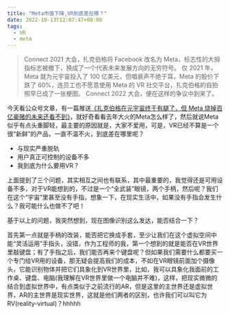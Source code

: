 ```yaml
---
title: "Meta市值下降,VR到底差在哪？"
date: 2022-10-13T12:07:47+08:00
tags:
  - VR
  - meta
---
```


> Connect 2021 大会，扎克伯格将 Facebook 改名为 Meta，标志性的大拇指标志被撤下，换成了一个代表未来发展方向的无穷符号。
> 仅 2021 年，Meta 就为元宇宙投入了 100 亿美元，但唱衰声不绝于耳，Meta 的股价下跌了 60%，连员工也不愿意使用 Meta 的 VR 社交平台，扎克伯格的自拍照早已成了一张梗图。
> Connect 2022 大会，便在这样的争议中到来了。

今天看公众号文章，有一篇推送[《扎克伯格在元宇宙终于有腿了，但 Meta 烧掉百亿豪赌的未来还看不到》](https://mp.weixin.qq.com/s/oRSPn9Qe99qH8Pl0BBrbtA)，就好奇看看去年大火的Meta怎么样了，然后就说Meta似乎有点头重脚轻，最主要的原因就是，大家不爱用，可是，VR已经不算是一个很“新鲜”的产品，一直不温不火，到底差在哪里呢？

- 与现实严重脱轨
- 用户真正可控制的设备不多
- 我到底为什么要用VR？

上面提到了三个问题，其实相互之间也有联系，其中最重要的，我觉得还是可用设备不多，对于VR能想到的，不过是一个“全武装”眼镜，两个手柄，然后呢？我们在这个“宇宙”里甚至没有手指，想象一下，在现实生活中，如果没有手指会发生什么？我可能什么也做不了吧！

基于以上的问题，我突然想到，现在图像识别这么发达，能否结合一下？

首先第一点就是手柄的改装，能否把它换成手套，至少让我们在这个虚拟空间中能“灵活运用”手指头，没错，作为工程师的我，第一个想到的就是能否在VR世界里敲键盘；有了手指之后，我们能否再来个键盘呢？但如果我们需要什么都要买一个专门给VR用的设备，那无疑会提高我们的成本，不如在VR眼镜前面加个摄像头，它能识别物体并把它们具象化到VR世界里，比如，我可以具象化我面前的工作桌、键盘、电脑(我理解在VR世界里做一个电脑并不难)，这样，把现实微微的结合到虚拟世界中，有点类似于之前流行的AR，但是这里的主世界还是虚拟世界，AR的主世界是现实世界，这就是他们两者的区别，也许我们可以叫它为RV(reality-virtual)？hhhhh

